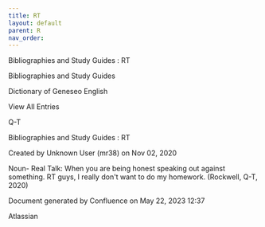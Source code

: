 ```yaml
---
title: RT
layout: default
parent: R
nav_order:
---
```


Bibliographies and Study Guides : RT

Bibliographies and Study Guides

Dictionary of Geneseo English

View All Entries

Q-T

Bibliographies and Study Guides : RT

Created by  Unknown User (mr38) on Nov 02, 2020

Noun- Real Talk: When you are being honest speaking out against something. RT guys, I really don't want to do my homework. (Rockwell, Q-T, 2020)

Document generated by Confluence on May 22, 2023 12:37

Atlassian
